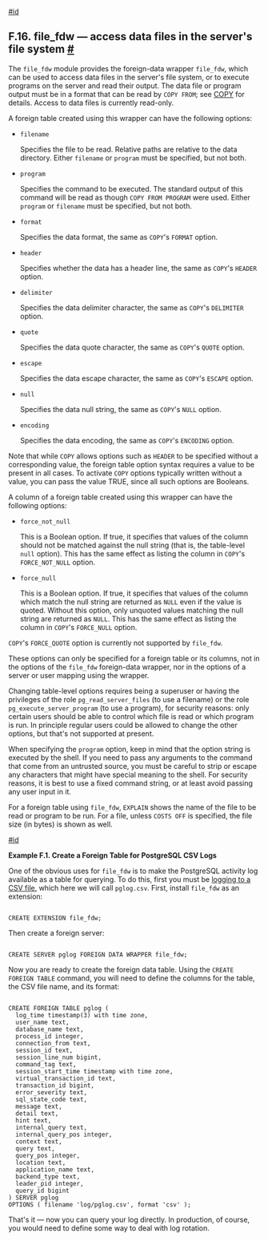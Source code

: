 [#id](#FILE-FDW)

## F.16. file\_fdw — access data files in the server's file system [#](#FILE-FDW)



The `file_fdw` module provides the foreign-data wrapper `file_fdw`, which can be used to access data files in the server's file system, or to execute programs on the server and read their output. The data file or program output must be in a format that can be read by `COPY FROM`; see [COPY](sql-copy) for details. Access to data files is currently read-only.

A foreign table created using this wrapper can have the following options:

* `filename`

  Specifies the file to be read. Relative paths are relative to the data directory. Either `filename` or `program` must be specified, but not both.

* `program`

  Specifies the command to be executed. The standard output of this command will be read as though `COPY FROM PROGRAM` were used. Either `program` or `filename` must be specified, but not both.

* `format`

  Specifies the data format, the same as `COPY`'s `FORMAT` option.

* `header`

  Specifies whether the data has a header line, the same as `COPY`'s `HEADER` option.

* `delimiter`

  Specifies the data delimiter character, the same as `COPY`'s `DELIMITER` option.

* `quote`

  Specifies the data quote character, the same as `COPY`'s `QUOTE` option.

* `escape`

  Specifies the data escape character, the same as `COPY`'s `ESCAPE` option.

* `null`

  Specifies the data null string, the same as `COPY`'s `NULL` option.

* `encoding`

  Specifies the data encoding, the same as `COPY`'s `ENCODING` option.

Note that while `COPY` allows options such as `HEADER` to be specified without a corresponding value, the foreign table option syntax requires a value to be present in all cases. To activate `COPY` options typically written without a value, you can pass the value TRUE, since all such options are Booleans.

A column of a foreign table created using this wrapper can have the following options:

* `force_not_null`

  This is a Boolean option. If true, it specifies that values of the column should not be matched against the null string (that is, the table-level `null` option). This has the same effect as listing the column in `COPY`'s `FORCE_NOT_NULL` option.

* `force_null`

  This is a Boolean option. If true, it specifies that values of the column which match the null string are returned as `NULL` even if the value is quoted. Without this option, only unquoted values matching the null string are returned as `NULL`. This has the same effect as listing the column in `COPY`'s `FORCE_NULL` option.

`COPY`'s `FORCE_QUOTE` option is currently not supported by `file_fdw`.

These options can only be specified for a foreign table or its columns, not in the options of the `file_fdw` foreign-data wrapper, nor in the options of a server or user mapping using the wrapper.

Changing table-level options requires being a superuser or having the privileges of the role `pg_read_server_files` (to use a filename) or the role `pg_execute_server_program` (to use a program), for security reasons: only certain users should be able to control which file is read or which program is run. In principle regular users could be allowed to change the other options, but that's not supported at present.

When specifying the `program` option, keep in mind that the option string is executed by the shell. If you need to pass any arguments to the command that come from an untrusted source, you must be careful to strip or escape any characters that might have special meaning to the shell. For security reasons, it is best to use a fixed command string, or at least avoid passing any user input in it.

For a foreign table using `file_fdw`, `EXPLAIN` shows the name of the file to be read or program to be run. For a file, unless `COSTS OFF` is specified, the file size (in bytes) is shown as well.

[#id](#id-1.11.7.26.14)

**Example F.1. Create a Foreign Table for PostgreSQL CSV Logs**

One of the obvious uses for `file_fdw` is to make the PostgreSQL activity log available as a table for querying. To do this, first you must be [logging to a CSV file,](runtime-config-logging#RUNTIME-CONFIG-LOGGING-CSVLOG) which here we will call `pglog.csv`. First, install `file_fdw` as an extension:

```

CREATE EXTENSION file_fdw;
```

Then create a foreign server:

```

CREATE SERVER pglog FOREIGN DATA WRAPPER file_fdw;
```

Now you are ready to create the foreign data table. Using the `CREATE FOREIGN TABLE` command, you will need to define the columns for the table, the CSV file name, and its format:

```

CREATE FOREIGN TABLE pglog (
  log_time timestamp(3) with time zone,
  user_name text,
  database_name text,
  process_id integer,
  connection_from text,
  session_id text,
  session_line_num bigint,
  command_tag text,
  session_start_time timestamp with time zone,
  virtual_transaction_id text,
  transaction_id bigint,
  error_severity text,
  sql_state_code text,
  message text,
  detail text,
  hint text,
  internal_query text,
  internal_query_pos integer,
  context text,
  query text,
  query_pos integer,
  location text,
  application_name text,
  backend_type text,
  leader_pid integer,
  query_id bigint
) SERVER pglog
OPTIONS ( filename 'log/pglog.csv', format 'csv' );
```

That's it — now you can query your log directly. In production, of course, you would need to define some way to deal with log rotation.